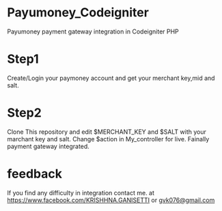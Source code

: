 # Payumoney_Codeigniter
Payumoney payment gateway integration in Codeigniter PHP

# Step1 
Create/Login your paymoney account and get your merchant key,mid and salt.

# Step2
Clone This repository and edit $MERCHANT_KEY and $SALT with your marchant key and salt. Change $action in My_controller for live. Fainally payment gateway integrated. 

# feedback 
If you find any difficulty in integration contact me. at  https://www.facebook.com/KRISHHNA.GANISETTI   or gvk076@gmail.com

